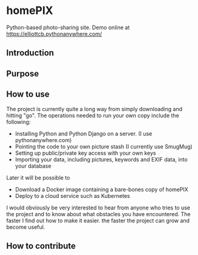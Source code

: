 # homePIX
Python-based photo-sharing site. Demo online at https://elliottcb.pythonanywhere.com/

## Introduction
 
## Purpose
 
## How to use
The project is currently quite a long way from simply downloading and hitting "go". The operations needed to run your own copy include the following:

* Installing Python and Python Django on a server. (I use pythonanywhere.com)
* Pointing the code to your own picture stash (I currently use SmugMug)
* Setting up public/private key access with your own keys
* Importing your data, including pictures, keywords and EXIF data, into your database

Later it will be possible to 

* Download a Docker image containing a bare-bones copy of homePIX
* Deploy to a cloud service such as Kubernetes

I would obviously be very interested to hear from anyone who tries to use the project and to know about what obstacles you have encountered. The faster I find out how to make it easier. the faster the project can grow and become useful.
 
## How to contribute
